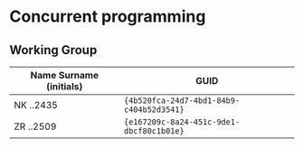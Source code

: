 # Concurrent programming

## Working Group

| Name Surname (initials) | GUID                                     |
| ----------------------- | ---------------------------------------- |
| NK ..2435               | `{4b520fca-24d7-4bd1-84b9-c404b52d3541}` |
| ZR ..2509               | `{e167209c-8a24-451c-9de1-dbcf80c1b01e}` |
